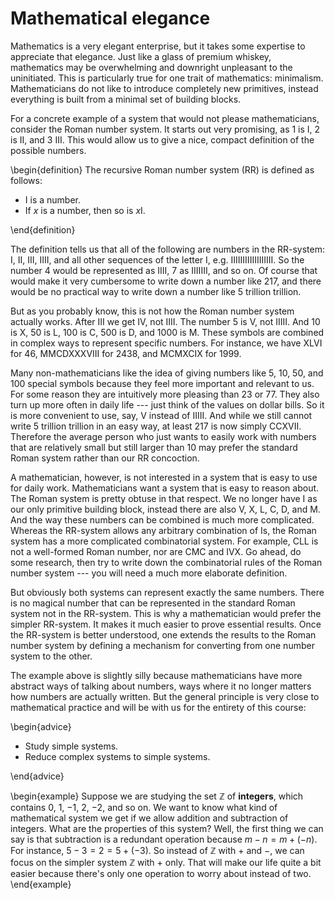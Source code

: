 # Mathematical elegance

Mathematics is a very elegant enterprise, but it takes some expertise to appreciate that elegance.
Just like a glass of premium whiskey, mathematics may be overwhelming and downright unpleasant to the uninitiated.
This is particularly true for one trait of mathematics: minimalism.
Mathematicians do not like to introduce completely new primitives, instead everything is built from a minimal set of building blocks.

For a concrete example of a system that would not please mathematicians, consider the Roman number system.
It starts out very promising, as 1 is I, 2 is II, and 3 III.
This would allow us to give a nice, compact definition of the possible numbers.

\begin{definition}
The recursive Roman number system (RR) is defined as follows:

- I is a number.
- If $x$ is a number, then so is $x$I.

\end{definition}

The definition tells us that all of the following are numbers in the RR-system: I, II, III, IIII, and all other sequences of the letter I, e.g. IIIIIIIIIIIIIIIIII.
So the number 4 would be represented as IIII, 7 as IIIIIII, and so on.
Of course that would make it very cumbersome to write down a number like 217, and there would be no practical way to write down a number like 5 trillion trillion. 

But as you probably know, this is not how the Roman number system actually works. 
After III we get IV, not IIII.
The number 5 is V, not IIIII.
And
10 is X,
50 is L,
100 is C,
500 is D,
and
1000 is M.
These symbols are combined in complex ways to represent specific numbers.
For instance, we have XLVI for 46, MMCDXXXVIII for 2438, and MCMXCIX for 1999.

Many non-mathematicians like the idea of giving numbers like 5, 10, 50, and 100 special symbols because they feel more important and relevant to us.
For some reason they are intuitively more pleasing than 23 or 77.
They also turn up more often in daily life --- just think of the values on dollar bills.
So it is more convenient to use, say, V instead of IIIII.
And while we still cannot write 5 trillion trillion in an easy way, at least 217 is now simply CCXVII.
Therefore the average person who just wants to easily work with numbers that are relatively small but still larger than 10 may prefer the standard Roman system rather than our RR concoction.

A mathematician, however, is not interested in a system that is easy to use for daily work.
Mathematicians want a system that is easy to reason about.
The Roman system is pretty obtuse in that respect.
We no longer have I as our only primitive building block, instead there are also V, X, L, C, D, and M.
And the way these numbers can be combined is much more complicated.
Whereas the RR-system allows any arbitrary combination of Is, the Roman system has a more complicated combinatorial system.
For example, CLL is not a well-formed Roman number, nor are CMC and IVX.
Go ahead, do some research, then try to write down the combinatorial rules of the Roman number system --- you will need a much more elaborate definition.

But obviously both systems can represent exactly the same numbers.
There is no magical number that can be represented in the standard Roman system not in the RR-system.
This is why a mathematician would prefer the simpler RR-system.
It makes it much easier to prove essential results. 
Once the RR-system is better understood, one extends the results to the Roman number system by defining a mechanism for converting from one number system to the other.

The example above is slightly silly because mathematicians have more abstract ways of talking about numbers, ways where it no longer matters how numbers are actually written.
But the general principle is very close to mathematical practice and will be with us for the entirety of this course:

\begin{advice}

- Study simple systems.
- Reduce complex systems to simple systems.

\end{advice}

\begin{example}
Suppose we are studying the set $\mathbb{Z}$ of **integers**, which contains $0$, $1$, $-1$, $2$, $-2$, and so on.
We want to know what kind of mathematical system we get if we allow addition and subtraction of integers.
What are the properties of this system?
Well, the first thing we can say is that subtraction is a redundant operation because $m - n = m + (-n)$.
For instance, $5 - 3 = 2 = 5 + (-3)$.
So instead of $\mathbb{Z}$ with $+$ and $-$, we can focus on the simpler system $\mathbb{Z}$ with $+$ only.
That will make our life quite a bit easier because there's only one operation to worry about instead of two.
\end{example}
